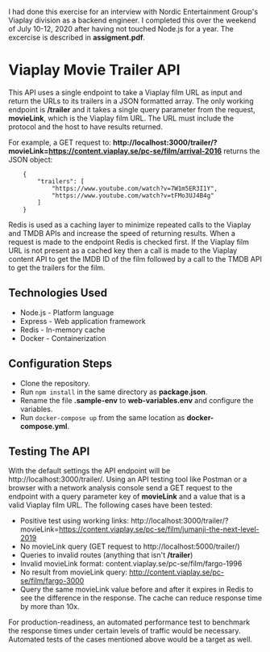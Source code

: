 I had done this exercise for an interview with Nordic Entertainment Group's Viaplay division as a backend engineer. I completed this over the weekend of July 10-12, 2020 after having not touched Node.js for a year. The excercise is described in **assigment.pdf**.

# Viaplay Movie Trailer API

This API uses a single endpoint to take a Viaplay film URL as input and return the URLs to its trailers in a JSON formatted array. The only working endpoint is  **/trailer** and it takes a single query parameter from the request, **movieLink**, which is the Viaplay film URL. The URL must include the protocol and the host to have results returned.

For example, a GET request to:
 **http://localhost:3000/trailer/?movieLink=https://content.viaplay.se/pc-se/film/arrival-2016**
returns the JSON object:

		{
			"trailers": [
				"https://www.youtube.com/watch?v=7W1m5ER3I1Y",
				"https://www.youtube.com/watch?v=tFMo3UJ4B4g"
			]
		}

Redis is used as a caching layer to minimize repeated calls to the Viaplay and TMDB APIs and increase the speed of returning results. When a request is made to the endpoint Redis is checked first. If the Viaplay film URL is not present as a cached key then a call is made to the Viaplay content API to get the IMDB ID of the film followed by a call to the TMDB API to get the trailers for the film.

## Technologies Used
- Node.js - Platform language
- Express - Web application framework
- Redis - In-memory cache
- Docker - Containerization

## Configuration Steps
- Clone the repository.
- Run `npm install` in the same directory as **package.json**.
- Rename the file **.sample-env** to **web-variables.env** and configure the variables.
- Run `docker-compose up` from the same location as **docker-compose.yml**.

## Testing The API

With the default settings the API endpoint will be http://localhost:3000/trailer/. Using an API testing tool like Postman or a browser with a network analysis console send a GET request to the endpoint with a query parameter key of **movieLink** and a value that is a valid Viaplay film URL. The following cases have been tested:
- Positive test using working links: http://localhost:3000/trailer/?movieLink=https://content.viaplay.se/pc-se/film/jumanji-the-next-level-2019
- No movieLink query (GET request to http://localhost:5000/trailer/)
- Queries to invalid routes (anything that isn't **/trailer**)
- Invalid movieLink format: content.viaplay.se/pc-se/film/fargo-1996
- No result from movieLink query: http://content.viaplay.se/pc-se/film/fargo-3000
- Query the same movieLink value before and after it expires in Redis to see the difference in the response. The cache can reduce response time by more than 10x.

For production-readiness, an automated performance test to benchmark the response times under certain levels of traffic would be necessary. Automated tests of the cases mentioned above would be a target as well.
